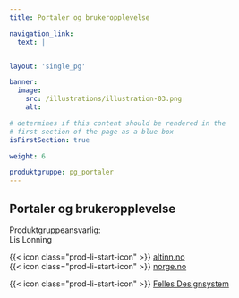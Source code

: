 ```yaml
---
title: Portaler og brukeropplevelse

navigation_link:
  text: |


layout: 'single_pg'

banner:
  image:
    src: /illustrations/illustration-03.png
    alt:

# determines if this content should be rendered in the
# first section of the page as a blue box
isFirstSection: true

weight: 6

produktgruppe: pg_portaler
---
```


## Portaler og brukeropplevelse

Produktgruppeansvarlig:  
Lis Lonning

{{< icon class="prod-li-start-icon" >}} [altinn.no](https://www.altinn.no/)  
{{< icon class="prod-li-start-icon" >}} [norge.no](https://www.norge.no/)

{{< icon class="prod-li-start-icon" >}} [Felles Designsystem](https://www.designsystemet.no/)
